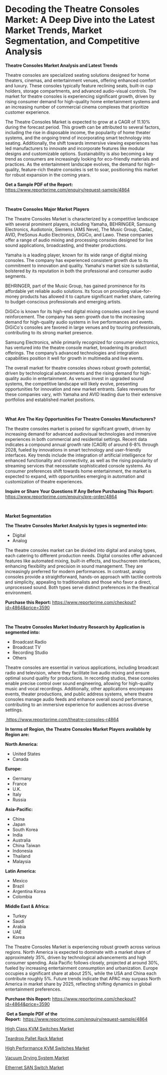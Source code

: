 <p><h1>Decoding the Theatre Consoles Market: A Deep Dive into the Latest Market Trends, Market Segmentation, and Competitive Analysis</h1></p><p><strong>Theatre Consoles Market Analysis and Latest Trends</strong></p>
<p><p>Theatre consoles are specialized seating solutions designed for home theaters, cinemas, and entertainment venues, offering enhanced comfort and luxury. These consoles typically feature reclining seats, built-in cup holders, storage compartments, and advanced audio-visual controls. The market for theatre consoles is experiencing significant growth, driven by rising consumer demand for high-quality home entertainment systems and an increasing number of commercial cinema complexes that prioritize customer experience.</p><p>The Theatre Consoles Market is expected to grow at a CAGR of 11.10% during the forecast period. This growth can be attributed to several factors, including the rise in disposable income, the popularity of home theater systems, and the ongoing trend of incorporating smart technology into seating. Additionally, the shift towards immersive viewing experiences has led manufacturers to innovate and incorporate features like modular designs and customizable options. Sustainability is also becoming a key trend as consumers are increasingly looking for eco-friendly materials and practices. As the entertainment landscape evolves, the demand for high-quality, feature-rich theatre consoles is set to soar, positioning this market for robust expansion in the coming years.</p></p>
<p><strong>Get a Sample PDF of the Report:&nbsp;</strong> <a href="https://www.reportprime.com/enquiry/request-sample/4864">https://www.reportprime.com/enquiry/request-sample/4864</a></p>
<p>&nbsp;</p>
<p><strong>Theatre Consoles Major Market Players</strong></p>
<p><p>The Theatre Consoles Market is characterized by a competitive landscape with several prominent players, including Yamaha, BEHRINGER, Samsung Electronics, Audiotonix, Siemens (AMS Neve), The Music Group, Cadac, AVID, PreSonus Audio Electronics, DiGiCo, and Lawo. These companies offer a range of audio mixing and processing consoles designed for live sound applications, broadcasting, and theater productions.</p><p>Yamaha is a leading player, known for its wide range of digital mixing consoles. The company has experienced consistent growth due to its commitment to innovation and quality. Yamaha's market size is substantial, bolstered by its reputation in both the professional and consumer audio segments.</p><p>BEHRINGER, part of the Music Group, has gained prominence for its affordable yet reliable audio solutions. Its focus on providing value-for-money products has allowed it to capture significant market share, catering to budget-conscious professionals and emerging artists.</p><p>DiGiCo is known for its high-end digital mixing consoles used in live sound reinforcement. The company has seen growth due to the increasing demand for high-quality audio systems in live performances and events. DiGiCo's consoles are favored in large venues and by touring professionals, contributing to its strong market presence.</p><p>Samsung Electronics, while primarily recognized for consumer electronics, has ventured into the theatre console market, broadening its product offerings. The company’s advanced technologies and integration capabilities position it well for growth in multimedia and live events.</p><p>The overall market for theatre consoles shows robust growth potential, driven by technological advancements and the rising demand for high-quality audio in entertainment. As venues invest in upgraded sound systems, the competitive landscape will likely evolve, presenting opportunities for innovation and new market entrants. Sales revenues for these companies vary, with Yamaha and AVID leading due to their extensive portfolios and established market positions.</p></p>
<p>&nbsp;</p>
<p><strong>What Are The Key Opportunities For Theatre Consoles Manufacturers?</strong></p>
<p><p>The theatre consoles market is poised for significant growth, driven by increasing demand for advanced audiovisual technologies and immersive experiences in both commercial and residential settings. Recent data indicates a compound annual growth rate (CAGR) of around 6-8% through 2028, fueled by innovations in smart technology and user-friendly interfaces. Key trends include the integration of artificial intelligence for enhanced functionality and connectivity, as well as the rising popularity of streaming services that necessitate sophisticated console systems. As consumer preferences shift towards home entertainment, the market is expected to expand, with opportunities emerging in automation and customization of theatre experiences.</p></p>
<p><strong>Inquire or Share Your Questions If Any Before Purchasing This Report:</strong> <a href="https://www.reportprime.com/enquiry/pre-order/4864">https://www.reportprime.com/enquiry/pre-order/4864</a></p>
<p>&nbsp;</p>
<p><strong>Market Segmentation</strong></p>
<p><strong>The Theatre Consoles Market Analysis by types is segmented into:</strong></p>
<p><ul><li>Digital</li><li>Analog</li></ul></p>
<p><p>The theatre consoles market can be divided into digital and analog types, each catering to different production needs. Digital consoles offer advanced features like automated mixing, built-in effects, and touchscreen interfaces, enhancing flexibility and precision in sound management. They are increasingly preferred for modern performances. In contrast, analog consoles provide a straightforward, hands-on approach with tactile controls and simplicity, appealing to traditionalists and those who favor a direct, unprocessed sound. Both types serve distinct preferences in the theatrical environment.</p></p>
<p><strong>Purchase this Report:&nbsp;</strong><a href="https://www.reportprime.com/checkout?id=4864&price=3590">https://www.reportprime.com/checkout?id=4864&price=3590</a></p>
<p>&nbsp;</p>
<p><strong>The Theatre Consoles Market Industry Research by Application is segmented into:</strong></p>
<p><ul><li>Broadcast Radio</li><li>Broadcast TV</li><li>Recording Studio</li><li>Others</li></ul></p>
<p><p>Theatre consoles are essential in various applications, including broadcast radio and television, where they facilitate live audio mixing and ensure optimal sound quality for productions. In recording studios, these consoles enable precise control over sound engineering, allowing for high-quality music and vocal recordings. Additionally, other applications encompass events, theater productions, and public address systems, where theatre consoles manage audio feeds and enhance overall sound performance, contributing to an immersive experience for audiences across diverse settings.</p></p>
<p><a href="https://www.reportprime.com/theatre-consoles-r4864">&nbsp;https://www.reportprime.com/theatre-consoles-r4864</a></p>
<p><strong>In terms of Region, the Theatre Consoles Market Players available by Region are:</strong></p>
<p>
    <p> <strong> North America: </strong>
        <ul>
            <li>United States</li>
            <li>Canada</li>
        </ul>
        </p> 
    <p> <strong> Europe: </strong>
        <ul>
            <li>Germany</li>
            <li>France</li>
            <li>U.K.</li>
            <li>Italy</li>
            <li>Russia</li>
        </ul>
        </p> 
    <p> <strong> Asia-Pacific: </strong>
        <ul>
            <li>China</li>
            <li>Japan</li>
            <li>South Korea</li>
            <li>India</li>
            <li>Australia</li>
            <li>China Taiwan</li>
            <li>Indonesia</li>
            <li>Thailand</li>
            <li>Malaysia</li>
        </ul>
        </p> 
    <p> <strong> Latin America: </strong>
        <ul>
            <li>Mexico</li>
            <li>Brazil</li>
            <li>Argentina Korea</li>
            <li>Colombia</li>
        </ul>
        </p> 
    <p> <strong> Middle East & Africa: </strong>
        <ul>
            <li>Turkey</li>
            <li>Saudi</li>
            <li>Arabia</li>
            <li>UAE</li>
            <li>Korea</li>
        </ul>
    </p>
    </p>
<p><p>The Theatre Consoles Market is experiencing robust growth across various regions. North America is expected to dominate with a market share of approximately 35%, driven by technological advancements and high consumer spending. Asia Pacific follows closely, projected at around 30%, fueled by increasing entertainment consumption and urbanization. Europe occupies a significant share at about 25%, while the USA and China each contribute roughly 5%. Future trends indicate that APAC may surpass North America in market share by 2025, reflecting shifting dynamics in global entertainment preferences.</p></p>
<p><strong>Purchase this Report: </strong><a href="https://www.reportprime.com/checkout?id=4864&price=3590">https://www.reportprime.com/checkout?id=4864&price=3590</a></p>
<p>&nbsp;<strong>Get a Sample PDF of the Report:&nbsp;&nbsp;</strong><a href="https://www.reportprime.com/enquiry/request-sample/4864">https://www.reportprime.com/enquiry/request-sample/4864</a></p>
<p><strong></strong></p>
<p><p><a href="https://github.com/irfadac/Market-Research-Report-List-4/blob/main/high-class-kvm-switches-market.md">High Class KVM Switches Market</a></p><p><a href="https://www.linkedin.com/pulse/teardrop-pallet-rack-market-size-type-bolted-typewelded-product-z313c?trackingId=ZOFoksvzR%2F%2BvpASW9QpcNw%3D%3D">Teardrop Pallet Rack Market</a></p><p><a href="https://github.com/ashepherd82/Market-Research-Report-List-6/blob/main/high-performance-kvm-switches-market.md">High Performance KVM Switches Market</a></p><p><a href="https://www.linkedin.com/pulse/market-trends-global-vacuum-drying-system-forecast-analysis-2024-kpglc?trackingId=GlWc6oDdROmHWjfKLkP5Qg%3D%3D">Vacuum Drying System Market</a></p><p><a href="https://issuu.com/reportprime-2/docs/ethernet-san-switch-market-size-203_3daee7df49f660">Ethernet SAN Switch Market</a></p></p>